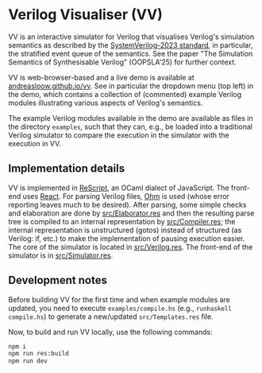 # Verilog Visualiser (VV)

VV is an interactive simulator for Verilog that visualises Verilog's simulation semantics as described by the [SystemVerilog-2023 standard](https://doi.org/10.1109/IEEESTD.2024.10458102), in particular, the stratified event queue of the semantics. See the paper "The Simulation Semantics of Synthesisable Verilog" (OOPSLA'25) for further context.

VV is web-browser-based and a live demo is available at [andreasloow.github.io/vv](https://andreasloow.github.io/vv). See in particular the dropdown menu (top left) in the demo, which contains a collection of (commented) example Verilog modules illustrating various aspects of Verilog's semantics.

The example Verilog modules available in the demo are available as files in the directory `examples`, such that they can, e.g., be loaded into a traditional Verilog simulator to compare the execution in the simulator with the execution in VV.

## Implementation details

VV is implemented in [ReScript](https://rescript-lang.org), an OCaml dialect of JavaScript. The front-end uses [React](https://reactjs.org). For parsing Verilog files, [Ohm](https://ohmjs.org) is used (whose error reporting leaves much to be desired). After parsing, some simple checks and elaboration are done by [src/Elaborator.res](src/Elaborator.res) and then the resulting parse tree is compiled to an internal representation by [src/Compiler.res](src/Compiler.res); the internal representation is unstructured (gotos) instead of structured (as Verilog: if, etc.) to make the implementation of pausing execution easier. The core of the simulator is located in [src/Verilog.res](src/Verilog.res). The front-end of the simulator is in [src/Simulator.res](src/Simulator.res).

## Development notes

Before building VV for the first time and when example modules are updated, you need to execute `examples/compile.hs` (e.g., `runhaskell compile.hs`) to generate a new/updated `src/Templates.res` file.

Now, to build and run VV locally, use the following commands:

```sh
npm i
npm run res:build
npm run dev
```
